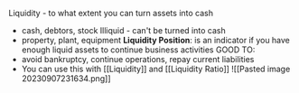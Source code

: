 Liquidity - to what extent you can turn assets into cash
- cash, debtors, stock
Illiquid - can't be turned into cash 
- property, plant, equipment
**Liquidity Position**: is an indicator if you have enough liquid assets to continue business activities
GOOD TO:
- avoid bankruptcy, continue operations, repay current liabilities
- You can use this with [[Liquidity]] and [[Liquidity Ratio]]
![[Pasted image 20230907231634.png]]